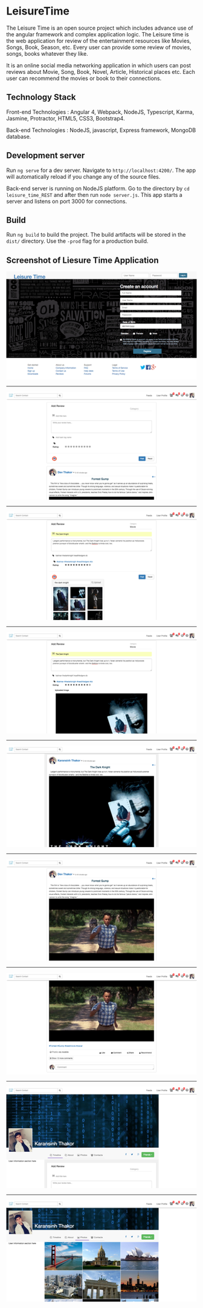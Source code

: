 # LeisureTime

The Leisure Time is an open source project which includes advance use of the angular framework and complex application logic. The Leisure time is the web application for review of the entertainment resources like Movies, Songs, Book, Season, etc. Every user can provide some review of movies, songs, books whatever they like.

It is an online social media networking application in which users can post reviews about Movie, Song, Book, Novel, Article, Historical places etc. Each user can recommend the movies or book to their connections.

## Technology Stack

Front-end Technologies : Angular 4, Webpack, NodeJS, Typescript, Karma, Jasmine, Protractor, HTML5, CSS3, Bootstrap4.

Back-end Technologies : NodeJS, javascript, Express framework, MongoDB database.

## Development server
Run `ng serve` for a dev server. Navigate to `http://localhost:4200/`. The app will automatically reload if you change any of the source files.

Back-end server is running on NodeJS platform. Go to the directory by `cd leisure_time_REST` and after then run `node server.js`. This app starts a server and listens on port 3000 for connections.

## Build

Run `ng build` to build the project. The build artifacts will be stored in the `dist/` directory. Use the `-prod` flag for a production build.

## Screenshot of Liesure Time Application

![Login page](./src/assets/images/screenshot/1.png?raw=true "Login")
- - - -
![feeds page](./src/assets/images/screenshot/2.png?raw=true "feeds")
- - - -
![adding review](./src/assets/images/screenshot/3.png?raw=true "posting review")
- - - -
![image search api](./src/assets/images/screenshot/4.png?raw=true "image search")
- - - -
![new post](./src/assets/images/screenshot/5.png?raw=true "new post")
- - - -
![some other post](./src/assets/images/screenshot/6.png?raw=true "some other post")
- - - -
![post buttons](./src/assets/images/screenshot/7.png?raw=true "post buttons")
- - - -
![user profile](./src/assets/images/screenshot/8.png?raw=true "user profile")
- - - -
![user photos](./src/assets/images/screenshot/9.png?raw=true "user photos")

